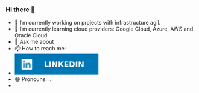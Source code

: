 ### Hi there 👋

- 🔭 I’m currently working on projects with infrastructure agil.
- 🌱 I’m currently learning cloud providers: Google Cloud, Azure, AWS and Oracle Cloud.
- 💬 Ask me about
- 📫 How to reach me:
- ![](linkedin.svg)
- 😄 Pronouns: ...
- 












